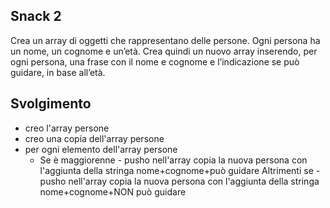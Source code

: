 ## Snack 2

Crea un array di oggetti che rappresentano delle persone.
Ogni persona ha un nome, un cognome e un’età.
Crea quindi un nuovo array inserendo, per ogni persona, una frase con il nome e cognome e l’indicazione se può guidare, in base all’età.

## Svolgimento

- creo l'array persone
- creo una copia dell'array persone
- per ogni elemento dell'array persone
  - Se è maggiorenne - pusho nell'array copia la nuova persona con l'aggiunta della stringa nome+cognome+può guidare
    Altrimenti se - pusho nell'array copia la nuova persona con l'aggiunta della stringa nome+cognome+NON può guidare

